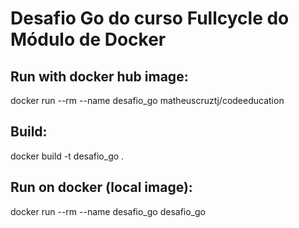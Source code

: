 
# Desafio Go do curso Fullcycle do Módulo de Docker

## Run with docker hub image:
docker run --rm --name desafio_go matheuscruztj/codeeducation

## Build:
docker build -t desafio_go .

## Run on docker (local image):
docker run --rm  --name desafio_go desafio_go
